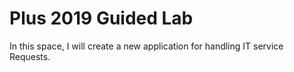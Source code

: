 
# Plus 2019 Guided Lab

In this space, I will create a new application
 for handling IT service Requests. 

